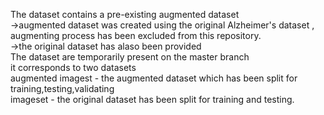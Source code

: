 The dataset contains a pre-existing augmented dataset<br>
->augmented dataset was created using the original Alzheimer's dataset , augmenting process has been excluded from this repository.<br>
->the original dataset has alaso been provided<br>
The dataset are temporarily present on the master branch <br>
it corresponds to two datasets <br>
augmented imagest - the augmented dataset which has been split for training,testing,validating <br> 
imageset - the original dataset has been split for training and testing.
